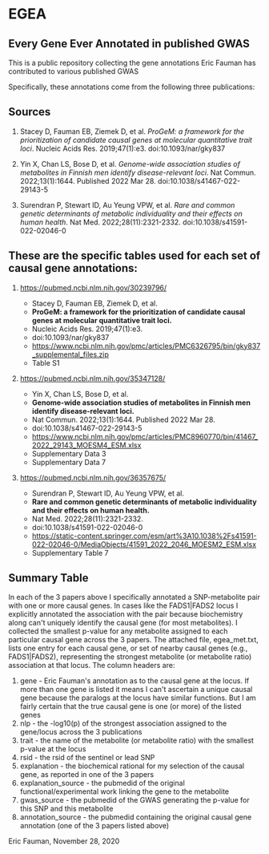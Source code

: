 # EGEA
## Every Gene Ever Annotated in published GWAS

This is a public repository collecting the gene annotations Eric Fauman has contributed to various published GWAS

Specifically, these annotations come from the following three publications:

## Sources
1.	Stacey D, Fauman EB, Ziemek D, et al. 
*ProGeM: a framework for the prioritization of candidate causal genes at molecular quantitative trait loci*. Nucleic Acids Res. 2019;47(1):e3. 
doi:10.1093/nar/gky837

2.	Yin X, Chan LS, Bose D, et al. 
*Genome-wide association studies of metabolites in Finnish men identify disease-relevant loci*. Nat Commun. 2022;13(1):1644. Published 2022 Mar 28. 
doi:10.1038/s41467-022-29143-5

3.	Surendran P, Stewart ID, Au Yeung VPW, et al. 
*Rare and common genetic determinants of metabolic individuality and their effects on human health*. Nat Med. 2022;28(11):2321-2332. 
doi:10.1038/s41591-022-02046-0


## These are the specific tables used for each set of causal gene annotations:

1. https://pubmed.ncbi.nlm.nih.gov/30239796/
  
    - Stacey D, Fauman EB, Ziemek D, et al. 
    - **ProGeM: a framework for the prioritization of candidate causal genes at molecular quantitative trait loci.** 
    - Nucleic Acids Res. 2019;47(1):e3. 
    - doi:10.1093/nar/gky837
    - https://www.ncbi.nlm.nih.gov/pmc/articles/PMC6326795/bin/gky837_supplemental_files.zip
    - Table S1

2. https://pubmed.ncbi.nlm.nih.gov/35347128/

    - Yin X, Chan LS, Bose D, et al. 
    - **Genome-wide association studies of metabolites in Finnish men identify disease-relevant loci.** 
    - Nat Commun. 2022;13(1):1644. Published 2022 Mar 28. 
    - doi:10.1038/s41467-022-29143-5
    - https://www.ncbi.nlm.nih.gov/pmc/articles/PMC8960770/bin/41467_2022_29143_MOESM4_ESM.xlsx
    - Supplementary Data 3
    - Supplementary Data 7

3. https://pubmed.ncbi.nlm.nih.gov/36357675/

    - Surendran P, Stewart ID, Au Yeung VPW, et al. 
    - **Rare and common genetic determinants of metabolic individuality and their effects on human health.**
    - Nat Med. 2022;28(11):2321-2332. 
    - doi:10.1038/s41591-022-02046-0
    - https://static-content.springer.com/esm/art%3A10.1038%2Fs41591-022-02046-0/MediaObjects/41591_2022_2046_MOESM2_ESM.xlsx
    - Supplementary Table 7

## Summary Table

In each of the 3 papers above I specifically annotated a SNP-metabolite pair with one or more causal genes. In cases like the FADS1|FADS2 locus I explicitly annotated the association with the pair because biochemistry along can't uniquely identify the causal gene (for most metabolites).
I collected the smallest p-value for any metabolite assigned to each particular causal gene across the 3 papers.
The attached file, egea_met.txt, lists one entry for each causal gene, or set of nearby causal genes (e.g., FADS1|FADS2), representing the strongest metabolite (or metabolite ratio) association at that locus.
The column headers are:
1. gene - Eric Fauman's annotation as to the causal gene at the locus. If more than one gene is listed it means I can't ascertain a unique causal gene because the paralogs at the locus have similar functions. But I am fairly certain that the true causal gene is one (or more) of the listed genes
2. nlp - the -log10(p) of the strongest association assigned to the gene/locus across the 3 publications
3. trait - the name of the metabolite (or metabolite ratio) with the smallest p-value at the locus
4. rsid - the rsid of the sentinel or lead SNP
5. explanation - the biochemical rational for my selection of the causal gene, as reported in one of the 3 papers
6. explanation_source - the pubmedid of the original functional/experimental work linking the gene to the metabolite
7. gwas_source - the pubmedid of the GWAS generating the p-value for this SNP and this metabolite
8. annotation_source - the pubmedid containing the original causal gene annotation (one of the 3 papers listed above)

Eric Fauman, November 28, 2020